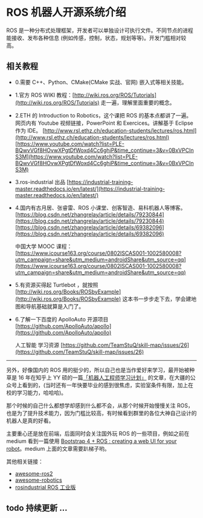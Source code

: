 # ROS 机器人开源系统介绍

ROS 是一种分布式处理框架，开发者可以单独设计可执行文件。不同节点的进程能接收、发布各种信息 (例如传感，控制，状态，规划等等)。开发门槛相对较高。

## 相关教程

- 0.需要 C++、Python、CMake(CMake 实战、官网) 嵌入式等相关技能。

- 1.官方 ROS WIKI 教程：[http://wiki.ros.org/ROS/Tutorials](http://wiki.ros.org/ROS/Tutorials) 走一遍，理解里面重要的概念。

- 2.ETH 的 Introduction to Robotics，这个课把 ROS 的基本点都讲了一遍。
  网页内有 Youtube 视频链接，PowerPoint 和 Exercices。讲解基于 Eclipse 作为 IDE。
  [http://www.rsl.ethz.ch/education-students/lectures/ros.html](http://www.rsl.ethz.ch/education-students/lectures/ros.html)
  [https://www.youtube.com/watch?list=PLE-BQwvVGf8HOvwXPgtDfWoxd4Cc6ghiP&time_continue=3&v=0BxVPCInS3M](https://www.youtube.com/watch?list=PLE-BQwvVGf8HOvwXPgtDfWoxd4Cc6ghiP&time_continue=3&v=0BxVPCInS3M)

- 3.ros-industrial 出品
  [https://industrial-training-master.readthedocs.io/en/latest/](https://industrial-training-master.readthedocs.io/en/latest/)

- 4.国内有古月居、张睿雷、ROS 小课堂、创客智造、易科机器人等博客。[https://blog.csdn.net/zhangrelay/article/details/79230844](https://blog.csdn.net/zhangrelay/article/details/79230844)
  [https://blog.csdn.net/zhangrelay/article/details/69382096](https://blog.csdn.net/zhangrelay/article/details/69382096)

  中国大学 MOOC 课程：[https://www.icourse163.org/course/0802ISCAS001-1002580008?utm_campaign=share&utm_medium=androidShare&utm_source=qq](https://www.icourse163.org/course/0802ISCAS001-1002580008?utm_campaign=share&utm_medium=androidShare&utm_source=qq)

- 5.有资源买得起 Turtlebot ，就按照 [http://wiki.ros.org/Books/ROSbyExample](http://wiki.ros.org/Books/ROSbyExample) 这本书一步步走下去，学会建地图和导航基础就算是入门了。

- 6.了解一下百度的 ApolloAuto 开源项目 [https://github.com/ApolloAuto/apollo](https://github.com/ApolloAuto/apollo)

  人工智能 学习资源 [https://github.com/TeamStuQ/skill-map/issues/26](https://github.com/TeamStuQ/skill-map/issues/26)

---

另外，好像国内的 ROS 用的挺少的，所以自己也是当作爱好来学习，最开始被种草是 16 年在知乎上 YY 硕的一篇[「机器人工程师学习计划」](https://zhuanlan.zhihu.com/p/22266788) 的文章，在大疆的公众号上看到的，(当时还有一年快要毕业的感到很焦虑，实验室条件有限，加上在校的学习能力，哈哈哈)。

那个时候的自己什么都想学却感到什么都不会，从那个时候开始慢慢关注 ROS，也是为了提升技术能力，因为门槛比较高，有时候看到群里的各位大神自己设计的机器人是真的好看。

主要重心还是放在前端，后面同时会关注国外玩 ROS 的一些项目，例如之前在 medium 看到一篇使用 [Bootstrap 4 + ROS : creating a web UI for your robot](https://medium.com/husarion-blog/bootstrap-4-ros-creating-a-web-ui-for-your-robot-9a77a8e373f9)。medium 上面的文章需要趴梯子哟。

其他相关链接：

- [awesome-ros2](https://github.com/fkromer/awesome-ros2)
- [awesome-robotics](https://github.com/kiloreux/awesome-robotics)
- [rosindustrial ROS 工业版](https://rosindustrial.org/)

## todo 持续更新 ...

